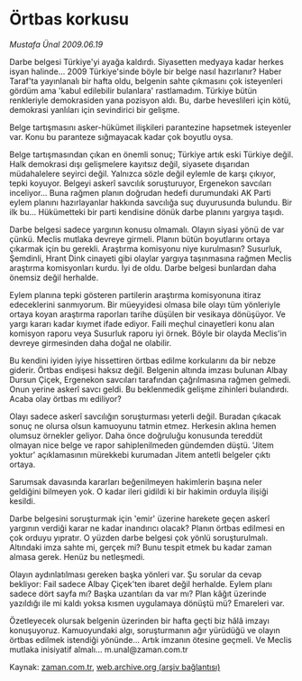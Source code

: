 # Örtbas korkusu

*Mustafa Ünal 2009.06.19*

<tr><td class="metin" colspan="2" style="padding-top: 20px; padding-left: 5px; padding-right: 10px;">Darbe belgesi Türkiye'yi ayağa kaldırdı. Siyasetten medyaya kadar herkes isyan halinde... 2009 Türkiye'sinde böyle bir belge nasıl hazırlanır? Haber Taraf'ta yayınlanalı bir hafta oldu, belgenin sahte çıkmasını çok isteyenleri gördüm ama 'kabul edilebilir bulanlara' rastlamadım. Türkiye bütün renkleriyle demokrasiden yana pozisyon aldı. Bu, darbe heveslileri için kötü, demokrasi yanlıları için sevindirici bir gelişme.</td></tr><tr><td class="metin" colspan="2" style="padding-top: 20px; padding-left: 5px; padding-right: 10px;"><p> Belge tartışmasını asker-hükümet ilişkileri parantezine hapsetmek isteyenler var. Konu bu paranteze sığmayacak kadar çok boyutlu oysa. 
<p> Belge tartışmasından çıkan en önemli sonuç; Türkiye artık eski Türkiye değil. Halk demokrasi dışı gelişmelere kayıtsız değil, siyasete dışarıdan müdahalelere seyirci değil. Yalnızca sözle değil eylemle de karşı çıkıyor, tepki koyuyor. Belgeyi askerî savcılık soruşturuyor, Ergenekon savcıları inceliyor... Buna rağmen planın doğrudan hedefi durumundaki AK Parti eylem planını hazırlayanlar hakkında savcılığa suç duyurusunda bulundu. Bir ilk bu... Hükümetteki bir parti kendisine dönük darbe planını yargıya taşıdı.
<p> Darbe belgesi sadece yargının konusu olmamalı. Olayın siyasi yönü de var çünkü. Meclis mutlaka devreye girmeli. Planın bütün boyutlarını ortaya çıkarmak için bu gerekli. Araştırma komisyonu niye kurulmasın? Susurluk, Şemdinli, Hrant Dink cinayeti gibi olaylar yargıya taşınmasına rağmen Meclis araştırma komisyonları kurdu. İyi de oldu. Darbe belgesi bunlardan daha önemsiz değil herhalde.
<p> Eylem planına tepki gösteren partilerin araştırma komisyonuna itiraz edeceklerini sanmıyorum. Bir müeyyidesi olmasa bile olayı tüm yönleriyle ortaya koyan araştırma raporları tarihe düşülen bir vesikaya dönüşüyor. Ve yargı kararı kadar kıymet ifade ediyor. Faili meçhul cinayetleri konu alan komisyon raporu veya Susurluk raporu iyi örnek. Böyle bir olayda Meclis'in devreye girmesinden daha doğal ne olabilir.
<p> Bu kendini iyiden iyiye hissettiren örtbas edilme korkularını da bir nebze giderir. Örtbas endişesi haksız değil. Belgenin altında imzası bulunan Albay Dursun Çiçek, Ergenekon savcıları tarafından çağrılmasına rağmen gelmedi. Onun yerine askerî savcı geldi. Bu beklenmedik gelişme zihinleri bulandırdı. Acaba olay örtbas mı ediliyor?
<p> Olayı sadece askerî savcılığın soruşturması yeterli değil. Buradan çıkacak sonuç ne olursa olsun kamuoyunu tatmin etmez. Herkesin aklına hemen olumsuz örnekler geliyor. Daha önce doğruluğu konusunda tereddüt olmayan nice belge ve rapor sahiplenilmeden gündemden düştü. 'Jitem yoktur' açıklamasının mürekkebi kurumadan Jitem antetli belgeler çıktı ortaya.
<p> Sarumsak davasında kararları beğenilmeyen hakimlerin başına neler geldiğini bilmeyen yok. O kadar ileri gidildi ki bir hakimin orduyla ilişiği kesildi.
<p> Darbe belgesini soruşturmak için 'emir' üzerine harekete geçen askerî yargının verdiği karar ne kadar inandırıcı olacak? Planın örtbas edilmesi en çok orduyu yıpratır. O yüzden darbe belgesi çok yönlü soruşturulmalı. Altındaki imza sahte mi, gerçek mi? Bunu tespit etmek bu kadar zaman almasa gerek. Henüz bu netleşmedi.
<p> Olayın aydınlatılması gereken başka yönleri var. Şu sorular da cevap bekliyor: Fail sadece Albay Çiçek'ten ibaret değil herhalde. Eylem planı sadece dört sayfa mı? Başka uzantıları da var mı? Plan kâğıt üzerinde yazıldığı ile mi kaldı yoksa kısmen uygulamaya dönüştü mü? Emareleri var.
<p> Özetleyecek olursak belgenin üzerinden bir hafta geçti biz hâlâ imzayı konuşuyoruz. Kamuoyundaki algı, soruşturmanın ağır yürüdüğü ve olayın örtbas edilmek istendiği yönünde... Artık imzanın ötesine geçmeli. Ve Meclis mutlaka inisiyatif almalı... m.unal@zaman.com.tr<br/></p></p></p></p></p></p></p></p></p></p></td></tr>

Kaynak: [zaman.com.tr](http://zaman.com.tr/yazar.do?yazino=860614), [web.archive.org (arşiv bağlantısı)](http://web.archive.org/web/20090705035244/http://www.zaman.com.tr:80/yazar.do?yazino=860614)
